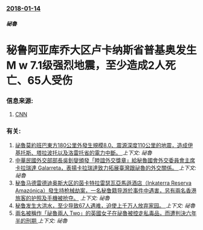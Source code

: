 ### [2018-01-14](/news/2018/01/14/index.md)

##### 祕魯
# 秘鲁阿亚库乔大区卢卡纳斯省普基奥发生M w 7.1级强烈地震，至少造成2人死亡、65人受伤 




### 信息来源:

1. [CNN](http://edition.cnn.com/2018/01/14/americas/peru-earthquake-deaths/index.html?adkey=bn)

### 有关:

1. [祕魯莫約班巴東方180公里外發生規模8.0、震源深度110公里的地震，造成伊基托斯、塔拉波托以及洛雷托省的電力中斷。 ](/news/2019/05/26/祕魯莫約班巴東方180公里外發生規模80-震源深度110公里的地震-造成伊基托斯-塔拉波托以及洛雷托省的電力中斷.md) _上下文: 祕魯_
2. [中華民國外交部部長吳釗燮頒發「睦誼外交獎章」給秘魯國會外交委員會主席卡拉瑞達 Galarreta，表揚卡拉瑞達致力拓展臺灣跟祕魯的外交關係。 ](/news/2019/05/23/中華民國外交部部長吳釗燮頒發-睦誼外交獎章-給秘魯國會外交委員會主席卡拉瑞達-Galarreta-表揚卡拉瑞達致力拓展臺.md) _上下文: 祕魯_
3. [秘鲁马德雷德迪奥斯大区的茵卡特拉雷瑟瓦亞馬遜酒店（Inkaterra Reserva Amazónica）發生持枪械劫案，一名秘鲁籍导游於事件中遇害，另有兩名香港旅客的护照及手機被抢夺。](/news/2019/02/19/秘鲁马德雷德迪奥斯大区的茵卡特拉雷瑟瓦亞馬遜酒店-Inkaterra-Reserva-Amazónica-發生持枪械劫案.md) _上下文: 祕魯_
4. [秘鲁发生大洪水，至少导致67人遇难，迫使上千万人放弃家园。 ](/news/2017/03/17/秘鲁发生大洪水-至少导致67人遇难-迫使上千万人放弃家园.md) _上下文: 祕魯_
5. [ 兩名被稱作「祕魯兩人 Two」的英國女子在祕魯被控走私毒品，而遭判決六年半的刑期 ](/news/2013/12/17/兩名被稱作-祕魯兩人-Two-的英國女子在祕魯被控走私毒品-而遭判決六年半的刑期.md) _上下文: 祕魯_
